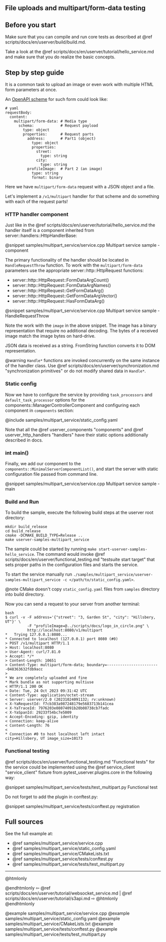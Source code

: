 ## File uploads and multipart/form-data testing

## Before you start

Make sure that you can compile and run core tests as described at
@ref scripts/docs/en/userver/build/build.md.

Take a look at the @ref scripts/docs/en/userver/tutorial/hello_service.md
and make sure that you do realize the basic concepts.


## Step by step guide

It is a common task to upload an image or even work with multiple HTML form
parameters at once.

An [OpenAPI scheme](https://swagger.io/docs/specification/describing-request-body/multipart-requests/)
for such form could look like:

```
# yaml
requestBody:
  content: 
    multipart/form-data: # Media type
      schema:            # Request payload
        type: object
        properties:      # Request parts
          address:       # Part1 (object)
            type: object
            properties:
              street:
                type: string
              city:
                type: string
          profileImage:  # Part 2 (an image)
            type: string
            format: binary
```

Here we have `multipart/form-data` request with a JSON object and a file.

Let's implement a `/v1/multipart` handler for that scheme and do something with
each of the request parts!


### HTTP handler component

Just like in the @ref scripts/docs/en/userver/tutorial/hello_service.md
the handler itself is a component inherited from
server::handlers::HttpHandlerBase:

@snippet samples/multipart_service/service.cpp  Multipart service sample - component

The primary functionality of the handler should be located in
`HandleRequestThrow` function. To work with the `multipart/form-data`
parameters use the appropriate
server::http::HttpRequest functions:

* server::http::HttpRequest::FormDataArgCount()
* server::http::HttpRequest::FormDataArgNames()
* server::http::HttpRequest::GetFormDataArg()
* server::http::HttpRequest::GetFormDataArgVector()
* server::http::HttpRequest::HasFormDataArg()

@snippet samples/multipart_service/service.cpp  Multipart service sample - HandleRequestThrow

Note the work with the `image` in the above snippet. The image has a
binary representation that require no additional decoding. The bytes of a
received image match the image bytes on hard-drive.

JSON data is received as a string. FromString function converts it to DOM
representation.

@warning `Handle*` functions are invoked concurrently on the same instance of
  the handler class. Use @ref scripts/docs/en/userver/synchronization.md "synchronization primitives"
  or do not modify shared data in `Handle*`.


### Static config

Now we have to configure the service by providing `task_processors` and
`default_task_processor` options for the components::ManagerControllerComponent and
configuring each component in `components` section:

@include samples/multipart_service/static_config.yaml

Note that all the @ref userver_components "components" and
@ref userver_http_handlers "handlers" have their static options additionally
described in docs.


### int main()

Finally, we
add our component to the `components::MinimalServerComponentList()`,
and start the server with static configuration file passed from command line.

@snippet samples/multipart_service/service.cpp  Multipart service sample - main


### Build and Run

To build the sample, execute the following build steps at the userver root directory:
```
mkdir build_release
cd build_release
cmake -DCMAKE_BUILD_TYPE=Release ..
make userver-samples-multipart_service
```

The sample could be started by running
`make start-userver-samples-hello_service`. The command would invoke
@ref scripts/docs/en/userver/functional_testing.md "testsuite start target" that sets proper
paths in the configuration files and starts the service.

To start the service manually run
`./samples/multipart_service/userver-samples-multipart_service -c </path/to/static_config.yaml>`.

@note CMake doesn't copy `static_config.yaml` files from `samples` directory into build directory.

Now you can send a request to your server from another terminal:
```
bash
$ curl -v -F address='{"street": "3, Garden St", "city": "Hillsbery, UT"}' \
          -F "profileImage=@../scripts/docs/logo_in_circle.png" \
          http://localhost:8080/v1/multipart
*   Trying 127.0.0.1:8080...
* Connected to localhost (127.0.0.1) port 8080 (#0)
> POST /v1/multipart HTTP/1.1
> Host: localhost:8080
> User-Agent: curl/7.81.0
> Accept: */*
> Content-Length: 10651
> Content-Type: multipart/form-data; boundary=------------------------048363632fdb9acc
> 
* We are completely uploaded and fine
* Mark bundle as not supporting multiuse
< HTTP/1.1 200 OK
< Date: Tue, 24 Oct 2023 09:31:42 UTC
< Content-Type: application/octet-stream
< Server: userver/2.0 (20231024091132; rv:unknown)
< X-YaRequestId: f7cb383a987248179e5683713b141cea
< X-YaTraceId: 7976203e08074091b20b08738cb7fadc
< X-YaSpanId: 29233f54bc7e5009
< Accept-Encoding: gzip, identity
< Connection: keep-alive
< Content-Length: 76
< 
* Connection #0 to host localhost left intact
city=Hillsbery, UT image_size=10173
```

### Functional testing

@ref scripts/docs/en/userver/functional_testing.md "Functional tests" for the service could be
implemented using the @ref service_client "service_client" fixture from
pytest_userver.plugins.core in the
following way:

@snippet samples/multipart_service/tests/test_multipart.py  Functional test

Do not forget to add the plugin in conftest.py:

@snippet samples/multipart_service/tests/conftest.py  registration

## Full sources

See the full example at:
* @ref samples/multipart_service/service.cpp
* @ref samples/multipart_service/static_config.yaml
* @ref samples/multipart_service/CMakeLists.txt
* @ref samples/multipart_service/tests/conftest.py
* @ref samples/multipart_service/tests/test_multipart.py

----------

@htmlonly <div class="bottom-nav"> @endhtmlonly
⇦ @ref scripts/docs/en/userver/tutorial/websocket_service.md | @ref scripts/docs/en/userver/tutorial/s3api.md ⇨
@htmlonly </div> @endhtmlonly


@example samples/multipart_service/service.cpp
@example samples/multipart_service/static_config.yaml
@example samples/multipart_service/CMakeLists.txt
@example samples/multipart_service/tests/conftest.py
@example samples/multipart_service/tests/test_multipart.py

